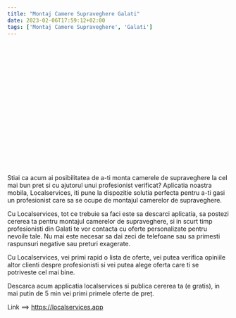 ```yaml
---
title: "Montaj Camere Supraveghere Galati"
date: 2023-02-06T17:59:12+02:00
tags: ['Montaj Camere Supraveghere', 'Galati']
---
```


<script src="https://fast.wistia.com/embed/medias/8jrllamgis.jsonp" async></script><script src="https://fast.wistia.com/assets/external/E-v1.js" async></script><div class="wistia_responsive_padding" style="padding:56.25% 0 0 0;position:relative;"><div class="wistia_responsive_wrapper" style="height:100%;left:0;position:absolute;top:0;width:100%;"><span class="wistia_embed wistia_async_8jrllamgis popover=true popoverAnimateThumbnail=true videoFoam=true" style="display:inline-block;height:100%;position:relative;width:100%">&nbsp;</span></div></div>

Stiai ca acum ai posibilitatea de a-ti monta camerele de supraveghere la cel mai bun pret si cu ajutorul unui profesionist verificat? Aplicatia noastra mobila, Localservices, iti pune la dispozitie solutia perfecta pentru a-ti gasi un profesionist care sa se ocupe de montajul camerelor de supraveghere.

Cu Localservices, tot ce trebuie sa faci este sa descarci aplicatia, sa postezi cererea ta pentru montajul camerelor de supraveghere, si in scurt timp profesionisti din Galati te vor contacta cu oferte personalizate pentru nevoile tale. Nu mai este necesar sa dai zeci de telefoane sau sa primesti raspunsuri negative sau preturi exagerate. 

Cu Localservices, vei primi rapid o lista de oferte, vei putea verifica opiniile altor clienti despre profesionisti si vei putea alege oferta care ti se potriveste cel mai bine.

Descarca acum applicatia localservices si publica cererea ta (e gratis), in mai putin de 5 min vei primi primele oferte de preț.

Link ==> https://localservices.app
